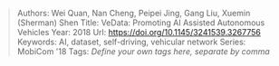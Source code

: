 > Authors: Wei Quan, Nan Cheng, Peipei Jing, Gang Liu, Xuemin (Sherman) Shen
> Title: VeData: Promoting AI Assisted Autonomous Vehicles
> Year: 2018
> Url: https://doi.org/10.1145/3241539.3267756
> Keywords: AI, dataset, self-driving, vehicular network
> Series: MobiCom '18
> Tags: *Define your own tags here, separate by comma*